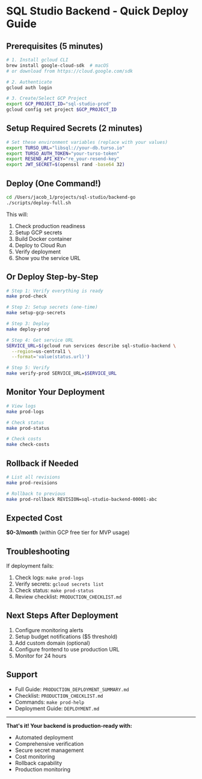 # SQL Studio Backend - Quick Deploy Guide

## Prerequisites (5 minutes)

```bash
# 1. Install gcloud CLI
brew install google-cloud-sdk  # macOS
# or download from https://cloud.google.com/sdk

# 2. Authenticate
gcloud auth login

# 3. Create/Select GCP Project
export GCP_PROJECT_ID="sql-studio-prod"
gcloud config set project $GCP_PROJECT_ID
```

## Setup Required Secrets (2 minutes)

```bash
# Set these environment variables (replace with your values)
export TURSO_URL="libsql://your-db.turso.io"
export TURSO_AUTH_TOKEN="your-turso-token"
export RESEND_API_KEY="re_your-resend-key"
export JWT_SECRET=$(openssl rand -base64 32)
```

## Deploy (One Command!)

```bash
cd /Users/jacob_1/projects/sql-studio/backend-go
./scripts/deploy-full.sh
```

This will:
1. Check production readiness
2. Setup GCP secrets
3. Build Docker container
4. Deploy to Cloud Run
5. Verify deployment
6. Show you the service URL

## Or Deploy Step-by-Step

```bash
# Step 1: Verify everything is ready
make prod-check

# Step 2: Setup secrets (one-time)
make setup-gcp-secrets

# Step 3: Deploy
make deploy-prod

# Step 4: Get service URL
SERVICE_URL=$(gcloud run services describe sql-studio-backend \
  --region=us-central1 \
  --format='value(status.url)')

# Step 5: Verify
make verify-prod SERVICE_URL=$SERVICE_URL
```

## Monitor Your Deployment

```bash
# View logs
make prod-logs

# Check status
make prod-status

# Check costs
make check-costs
```

## Rollback if Needed

```bash
# List all revisions
make prod-revisions

# Rollback to previous
make prod-rollback REVISION=sql-studio-backend-00001-abc
```

## Expected Cost

**$0-3/month** (within GCP free tier for MVP usage)

## Troubleshooting

If deployment fails:

1. Check logs: `make prod-logs`
2. Verify secrets: `gcloud secrets list`
3. Check status: `make prod-status`
4. Review checklist: `PRODUCTION_CHECKLIST.md`

## Next Steps After Deployment

1. Configure monitoring alerts
2. Setup budget notifications ($5 threshold)
3. Add custom domain (optional)
4. Configure frontend to use production URL
5. Monitor for 24 hours

## Support

- Full Guide: `PRODUCTION_DEPLOYMENT_SUMMARY.md`
- Checklist: `PRODUCTION_CHECKLIST.md`
- Commands: `make prod-help`
- Deployment Guide: `DEPLOYMENT.md`

---

**That's it! Your backend is production-ready with:**
- Automated deployment
- Comprehensive verification
- Secure secret management
- Cost monitoring
- Rollback capability
- Production monitoring
